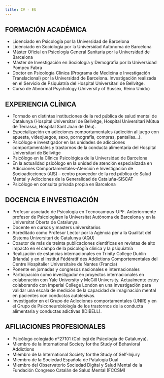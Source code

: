 ```yaml
---
title: CV - ES
---
```



## FORMACIÓN ACADÉMICA
- Licenciado en Psicología por la Universidad de Barcelona
- Licenciado en Sociología por la Universidad Autónoma de Barcelona
- Máster Oficial en Psicología General Sanitaria por la Universidad de Barcelona
- Máster de Investigación en Sociología y Demografía por la Universidad Pompeu Fabra
- Doctor en Psicología Clínica (Programa de Medicina e Investigación Translacional) por la Universidad de Barcelona. Investigación realizada en el Servicio de Psiquiatría del Hospital Universitari de Bellvitge.
- Curso de Abnormal Psychology (University of Sussex, Reino Unido)

## EXPERIENCIA CLÍNICA
- Formado en distintas instituciones de la red pública de salud mental de Catalunya (Hospital Universitari de Bellvitge, Hospital Universitari Mútua de Terrassa, Hospital Sant Joan de Déu).
- Especialización en adicciones comportamentales (adicción al juego con apuesta, videojuegos, sexo, pornografía, compras, pantallas...).
- Psicólogo e investigador en las unidades de adicciones comportamentales y trastornos de la conducta alimentaria del Hospital Universitari de Bellvitge
- Psicólogo en la Clínica Psicológica de la Universidad de Barcelona
- En la actualidad psicólogo en la unidad de atención especializada en Adicciones Comportamentales-Atención e Investigación de Socioadicciones (AIS) – centro proveedor de la red pública de Salud Mental y Adicciones de la Generalidad de Cataluña-SISCAT
- Psicólogo en consulta privada propia en Barcelona

## DOCENCIA E INVESTIGACIÓN
- Profesor asociado de Psicología en Tecnocampus-UPF. Anteriormente profesor de Psicologíaen la Universitat Autònoma de Barcelona y en la Universitat Oberta de Catalunya.
- Docente en cursos y masters universitarios
- Acreditado como Profesor Lector por la Agència per a la Qualitat del Sistema Universitari de Catalunya (AQU)
- Coautor de más de treinta publicaciones científicas en revistas de alto impacto en el campo de la psicología clínica y la psiquiatría
- Realización de estancias internacionales en Trinity College Dublin (Irlanda) y en el Institut Fédératif des Addictions Comportementales del Centre Hospitalier Universitaire de Nantes (Francia)
- Ponente en jornadas y congresos nacionales e internacionales
- Participación como investigador en proyectos internacionales en colaboración con Yale University y McGill University. Actualmente estoy colaborando con Imperial College London en una investigación para validar una escala de medición de la capacidad de imaginación mental en pacientes con conductas autolesivas.
- Investigador en el Grupo de Adicciones comportamentales (UNIR) y en el Grupo de Psiconeurobiología de los trastornos de la conducta alimentaria y conductas adictivas (IDIBELL).

## AFILIACIONES PROFESIONALES
- Psicólogo colegiado nº27101 (Col·legi de Psicologia de Catalunya).
- Miembro de la International Society for the Study of Behavioral Addictions
- Miembro de la International Society for the Study of Self-Injury
- Miembro de la Sociedad Española de Patalogía Dual
- Miembro del Observatorio Sociedad Digital y Salud Mental de la Fundación Congreso Catalán de Salud Mental (FCCSM)

